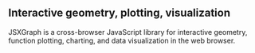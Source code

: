 ## Interactive geometry, plotting, visualization

JSXGraph is a cross-browser JavaScript library for interactive geometry, function plotting, charting, and data visualization in the web browser.